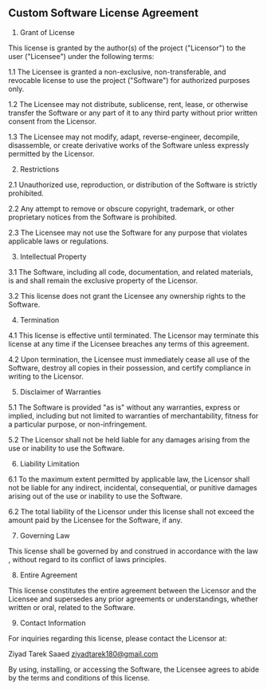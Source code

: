 ## Custom Software License Agreement

1. Grant of License

This license is granted by the author(s) of the project ("Licensor") to the user ("Licensee") under the following terms:

1.1 The Licensee is granted a non-exclusive, non-transferable, and revocable license to use the project ("Software") for authorized purposes only.

1.2 The Licensee may not distribute, sublicense, rent, lease, or otherwise transfer the Software or any part of it to any third party without prior written consent from the Licensor.

1.3 The Licensee may not modify, adapt, reverse-engineer, decompile, disassemble, or create derivative works of the Software unless expressly permitted by the Licensor.

2. Restrictions

2.1 Unauthorized use, reproduction, or distribution of the Software is strictly prohibited.

2.2 Any attempt to remove or obscure copyright, trademark, or other proprietary notices from the Software is prohibited.

2.3 The Licensee may not use the Software for any purpose that violates applicable laws or regulations.

3. Intellectual Property

3.1 The Software, including all code, documentation, and related materials, is and shall remain the exclusive property of the Licensor.

3.2 This license does not grant the Licensee any ownership rights to the Software.

4. Termination

4.1 This license is effective until terminated. The Licensor may terminate this license at any time if the Licensee breaches any terms of this agreement.

4.2 Upon termination, the Licensee must immediately cease all use of the Software, destroy all copies in their possession, and certify compliance in writing to the Licensor.

5. Disclaimer of Warranties

5.1 The Software is provided "as is" without any warranties, express or implied, including but not limited to warranties of merchantability, fitness for a particular purpose, or non-infringement.

5.2 The Licensor shall not be held liable for any damages arising from the use or inability to use the Software.

6. Liability Limitation

6.1 To the maximum extent permitted by applicable law, the Licensor shall not be liable for any indirect, incidental, consequential, or punitive damages arising out of the use or inability to use the Software.

6.2 The total liability of the Licensor under this license shall not exceed the amount paid by the Licensee for the Software, if any.

7. Governing Law

This license shall be governed by and construed in accordance with the law , without regard to its conflict of laws principles.

8. Entire Agreement

This license constitutes the entire agreement between the Licensor and the Licensee and supersedes any prior agreements or understandings, whether written or oral, related to the Software.

9. Contact Information

For inquiries regarding this license, please contact the Licensor at:

Ziyad Tarek Saaed
ziyadtarek180@gmail.com

By using, installing, or accessing the Software, the Licensee agrees to abide by the terms and conditions of this license.
